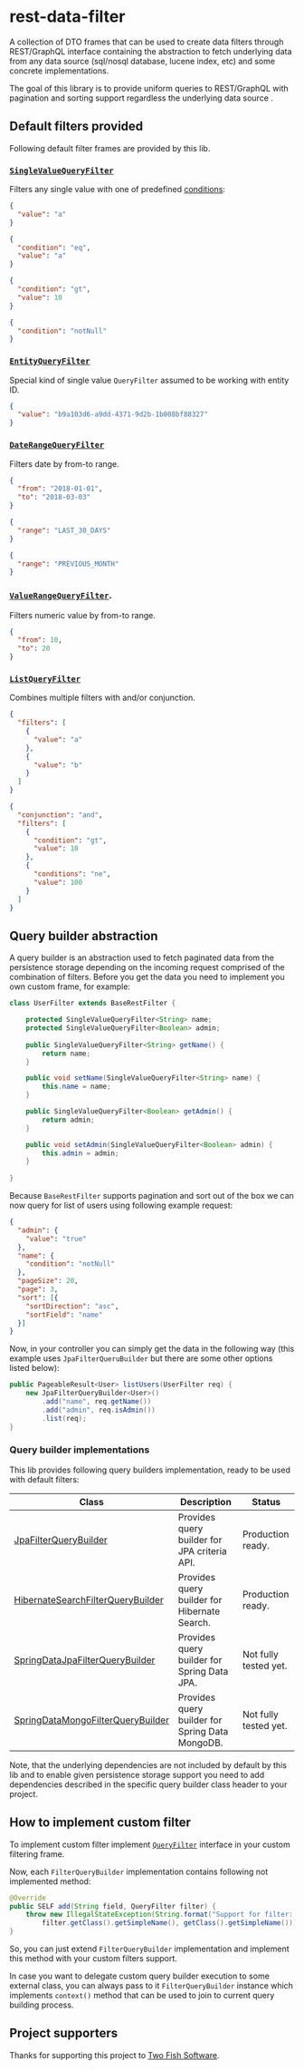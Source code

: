 # rest-data-filter

A collection of DTO frames that can be used to create data filters through REST/GraphQL interface containing the abstraction to fetch underlying data from any data source (sql/nosql database, lucene index, etc) and some concrete implementations.

The goal of this library is to provide uniform queries to REST/GraphQL with pagination and sorting support regardless the underlying data source .

## Default filters provided

Following default filter frames are provided by this lib.

### [`SingleValueQueryFilter`](src/main/java/com/lifeinide/rest/filter/filters/SingleValueQueryFilter.java)

Filters any single value with one of predefined [conditions](src/main/java/com/lifeinide/rest/filter/enums/QueryCondition.java):

```json
{
  "value": "a"
}

{
  "condition": "eq",
  "value": "a"
}

{
  "condition": "gt",
  "value": 10
}

{
  "condition": "notNull"
}
``` 

### [`EntityQueryFilter`](src/main/java/com/lifeinide/rest/filter/filters/EntityQueryFilter.java)

Special kind of single value `QueryFilter` assumed to be working with entity ID.

```json
{
  "value": "b9a103d6-a9dd-4371-9d2b-1b008bf88327"
}
``` 

### [`DateRangeQueryFilter`](src/main/java/com/lifeinide/rest/filter/filters/DateRangeQueryFilter.java) 

Filters date by from-to range.

```json
{
  "from": "2018-01-01",
  "to": "2018-03-03"
}

{
  "range": "LAST_30_DAYS"
}

{
  "range": "PREVIOUS_MONTH"
}
``` 

### [`ValueRangeQueryFilter`](src/main/java/com/lifeinide/rest/filter/filters/ValueRangeQueryFilter.java).

Filters numeric value by from-to range.

```json
{
  "from": 10,
  "to": 20
}
``` 

### [`ListQueryFilter`](src/main/java/com/lifeinide/rest/filter/filters/ListQueryFilter.java)

Combines multiple filters with and/or conjunction.

```json
{
  "filters": [
    {
      "value": "a"
    },
    {
      "value": "b"
    }
  ]
}

{
  "conjunction": "and",
  "filters": [
    {
      "condition": "gt",
      "value": 10
    },
    {
      "conditions": "ne",
      "value": 100
    }
  ]
}
```

## Query builder abstraction

A query builder is an abstraction used to fetch paginated data from the persistence storage depending on the incoming request comprised of the combination of filters. Before you get the data you need to implement you own custom frame, for example:

```java
class UserFilter extends BaseRestFilter {

	protected SingleValueQueryFilter<String> name;
	protected SingleValueQueryFilter<Boolean> admin;
  
	public SingleValueQueryFilter<String> getName() {
		return name;
	}

	public void setName(SingleValueQueryFilter<String> name) {
		this.name = name;
	}

	public SingleValueQueryFilter<Boolean> getAdmin() {
		return admin;
	}

	public void setAdmin(SingleValueQueryFilter<Boolean> admin) {
		this.admin = admin;
	}
	
}
```

Because `BaseRestFilter` supports pagination and sort out of the box we can now query for list of users using following example request:

```json
{
  "admin": {
    "value": "true"
  },
  "name": {
    "condition": "notNull"
  },
  "pageSize": 20,
  "page": 3,
  "sort": [{
  	"sortDirection": "asc",
  	"sortField": "name"
  }]
}
```

Now, in your controller you can simply get the data in the following way (this example uses `JpaFilterQueruBuilder` but there are some other options listed below):

```java
public PageableResult<User> listUsers(UserFilter req) {
	new JpaFilterQueryBuilder<User>()
		.add("name", req.getName())
		.add("admin", req.isAdmin())
		.list(req);
}
```

### Query builder implementations

This lib provides following query builders implementation, ready to be used with default filters:

| Class | Description | Status |
|------------------------------------------------------------------------------------------------------------------------------------|-------------------------------------------------|-------------------|
| [JpaFilterQueryBuilder](src/main/java/com/lifeinide/rest/filter/impl/jpa/JpaFilterQueryBuilder.java) | Provides query builder for JPA criteria API. | Production ready. |
| [HibernateSearchFilterQueryBuilder](src/main/java/com/lifeinide/rest/filter/impl/hibernate/HibernateSearchFilterQueryBuilder.java) | Provides query builder for Hibernate Search. | Production ready. |
| [SpringDataJpaFilterQueryBuilder](src/main/java/com/lifeinide/rest/filter/impl/spring/SpringDataJpaFilterQueryBuilder.java) | Provides query builder for Spring Data JPA. | Not fully tested yet. |
| [SpringDataMongoFilterQueryBuilder](src/main/java/com/lifeinide/rest/filter/impl/spring/SpringDataMongoFilterQueryBuilder.java) | Provides query builder for Spring Data MongoDB. | Not fully tested yet. |

Note, that the underlying dependencies are not included by default by this lib and to enable given persistence storage support you need to add dependencies described in the specific query builder class header to your project.

## How to implement custom filter

To implement custom filter implement [`QueryFilter`](src/main/java/com/lifeinide/rest/filter/intr/QueryFilter.java) interface in your custom filtering frame.

Now, each `FilterQueryBuilder` implementation contains following not implemented method:

```java
@Override
public SELF add(String field, QueryFilter filter) {
	throw new IllegalStateException(String.format("Support for filter: %s in builder: %s is not implemented",
		filter.getClass().getSimpleName(), getClass().getSimpleName()));
}
```

So, you can just extend `FilterQueryBuilder` implementation and implement this method with your custom filters support. 

In case you want to delegate custom query builder execution to some external class, you can always pass to it `FilterQueryBuilder` instance which implements `context()` method that can be used to join to current query building process.

## Project supporters

Thanks for supporting this project to [Two Fish Software](https://twofishsoftware.com/).
